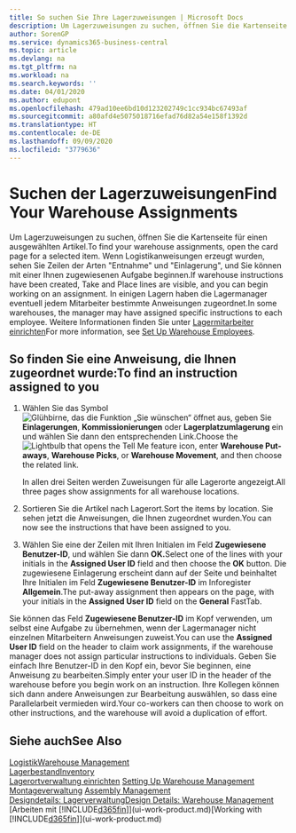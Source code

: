 ```yaml
---
title: So suchen Sie Ihre Lagerzuweisungen | Microsoft Docs
description: Um Lagerzuweisungen zu suchen, öffnen Sie die Kartenseite für einen ausgewählten Artikel. Wenn Logistikanweisungen erzeugt wurden, sehen Sie Zeilen der Arten "Entnahme" und "Einlagerung", und Sie können mit einer Ihnen zugewiesenen Aufgabe beginnen. In einigen Lagern haben die Lagermanager eventuell jedem Mitarbeiter bestimmte Anweisungen zugeordnet.
author: SorenGP
ms.service: dynamics365-business-central
ms.topic: article
ms.devlang: na
ms.tgt_pltfrm: na
ms.workload: na
ms.search.keywords: ''
ms.date: 04/01/2020
ms.author: edupont
ms.openlocfilehash: 479ad10ee6bd10d123202749c1cc934bc67493af
ms.sourcegitcommit: a80afd4e5075018716efad76d82a54e158f1392d
ms.translationtype: HT
ms.contentlocale: de-DE
ms.lasthandoff: 09/09/2020
ms.locfileid: "3779636"
---
```

# <a name="find-your-warehouse-assignments"></a><span data-ttu-id="f703e-105">Suchen der Lagerzuweisungen</span><span class="sxs-lookup"><span data-stu-id="f703e-105">Find Your Warehouse Assignments</span></span>
<span data-ttu-id="f703e-106">Um Lagerzuweisungen zu suchen, öffnen Sie die Kartenseite für einen ausgewählten Artikel.</span><span class="sxs-lookup"><span data-stu-id="f703e-106">To find your warehouse assignments, open the card page for a selected item.</span></span> <span data-ttu-id="f703e-107">Wenn Logistikanweisungen erzeugt wurden, sehen Sie Zeilen der Arten "Entnahme" und "Einlagerung", und Sie können mit einer Ihnen zugewiesenen Aufgabe beginnen.</span><span class="sxs-lookup"><span data-stu-id="f703e-107">If warehouse instructions have been created, Take and Place lines are visible, and you can begin working on an assignment.</span></span> <span data-ttu-id="f703e-108">In einigen Lagern haben die Lagermanager eventuell jedem Mitarbeiter bestimmte Anweisungen zugeordnet.</span><span class="sxs-lookup"><span data-stu-id="f703e-108">In some warehouses, the manager may have assigned specific instructions to each employee.</span></span> <span data-ttu-id="f703e-109">Weitere Informationen finden Sie unter [Lagermitarbeiter einrichten](warehouse-how-to-set-up-warehouse-employees.md)</span><span class="sxs-lookup"><span data-stu-id="f703e-109">For more information, see [Set Up Warehouse Employees](warehouse-how-to-set-up-warehouse-employees.md).</span></span>

## <a name="to-find-an-instruction-assigned-to-you"></a><span data-ttu-id="f703e-110">So finden Sie eine Anweisung, die Ihnen zugeordnet wurde:</span><span class="sxs-lookup"><span data-stu-id="f703e-110">To find an instruction assigned to you</span></span>  
1.  <span data-ttu-id="f703e-111">Wählen Sie das Symbol ![Glühbirne, das die Funktion „Sie wünschen“ öffnet](media/ui-search/search_small.png "Was möchten Sie tun?") aus, geben Sie **Einlagerungen**, **Kommissionierungen** oder **Lagerplatzumlagerung** ein und wählen Sie dann den entsprechenden Link.</span><span class="sxs-lookup"><span data-stu-id="f703e-111">Choose the ![Lightbulb that opens the Tell Me feature](media/ui-search/search_small.png "Tell me what you want to do") icon, enter **Warehouse Put-aways**, **Warehouse Picks**, or **Warehouse Movement**, and then choose the related link.</span></span>

    <span data-ttu-id="f703e-112">In allen drei Seiten werden Zuweisungen für alle Lagerorte angezeigt.</span><span class="sxs-lookup"><span data-stu-id="f703e-112">All three pages show assignments for all warehouse locations.</span></span>  

2. <span data-ttu-id="f703e-113">Sortieren Sie die Artikel nach Lagerort.</span><span class="sxs-lookup"><span data-stu-id="f703e-113">Sort the items by location.</span></span> <span data-ttu-id="f703e-114">Sie sehen jetzt die Anweisungen, die Ihnen zugeordnet wurden.</span><span class="sxs-lookup"><span data-stu-id="f703e-114">You can now see the instructions that have been assigned to you.</span></span>  
3. <span data-ttu-id="f703e-115">Wählen Sie eine der Zeilen mit Ihren Initialen im Feld **Zugewiesene Benutzer-ID**, und wählen Sie dann **OK.**</span><span class="sxs-lookup"><span data-stu-id="f703e-115">Select one of the lines with your initials in the **Assigned User ID** field and then choose the **OK** button.</span></span> <span data-ttu-id="f703e-116">Die zugewiesene Einlagerung erscheint dann auf der Seite und beinhaltet Ihre Initialen im Feld **Zugewiesene Benutzer-ID** im Inforegister **Allgemein**.</span><span class="sxs-lookup"><span data-stu-id="f703e-116">The put-away assignment then appears on the page, with your initials in the **Assigned User ID** field on the **General** FastTab.</span></span>  

<span data-ttu-id="f703e-117">Sie können das Feld **Zugewiesene Benutzer-ID** im Kopf verwenden, um selbst eine Aufgabe zu übernehmen, wenn der Lagermanager nicht einzelnen Mitarbeitern Anweisungen zuweist.</span><span class="sxs-lookup"><span data-stu-id="f703e-117">You can use the **Assigned User ID** field on the header to claim work assignments, if the warehouse manager does not assign particular instructions to individuals.</span></span> <span data-ttu-id="f703e-118">Geben Sie einfach Ihre Benutzer-ID in den Kopf ein, bevor Sie beginnen, eine Anweisung zu bearbeiten.</span><span class="sxs-lookup"><span data-stu-id="f703e-118">Simply enter your user ID in the header of the warehouse before you begin work on an instruction.</span></span> <span data-ttu-id="f703e-119">Ihre Kollegen können sich dann andere Anweisungen zur Bearbeitung auswählen, so dass eine Parallelarbeit vermieden wird.</span><span class="sxs-lookup"><span data-stu-id="f703e-119">Your co-workers can then choose to work on other instructions, and the warehouse will avoid a duplication of effort.</span></span>  

## <a name="see-also"></a><span data-ttu-id="f703e-120">Siehe auch</span><span class="sxs-lookup"><span data-stu-id="f703e-120">See Also</span></span>  
[<span data-ttu-id="f703e-121">Logistik</span><span class="sxs-lookup"><span data-stu-id="f703e-121">Warehouse Management</span></span>](warehouse-manage-warehouse.md)  
[<span data-ttu-id="f703e-122">Lagerbestand</span><span class="sxs-lookup"><span data-stu-id="f703e-122">Inventory</span></span>](inventory-manage-inventory.md)  
<span data-ttu-id="f703e-123">[Lagerortverwaltung einrichten](warehouse-setup-warehouse.md)   </span><span class="sxs-lookup"><span data-stu-id="f703e-123">[Setting Up Warehouse Management](warehouse-setup-warehouse.md)   </span></span>  
<span data-ttu-id="f703e-124">[Montageverwaltung](assembly-assemble-items.md)  </span><span class="sxs-lookup"><span data-stu-id="f703e-124">[Assembly Management](assembly-assemble-items.md)  </span></span>  
[<span data-ttu-id="f703e-125">Designdetails: Lagerverwaltung</span><span class="sxs-lookup"><span data-stu-id="f703e-125">Design Details: Warehouse Management</span></span>](design-details-warehouse-management.md)  
<span data-ttu-id="f703e-126">[Arbeiten mit [!INCLUDE[d365fin](includes/d365fin_md.md)]](ui-work-product.md)</span><span class="sxs-lookup"><span data-stu-id="f703e-126">[Working with [!INCLUDE[d365fin](includes/d365fin_md.md)]](ui-work-product.md)</span></span> 

